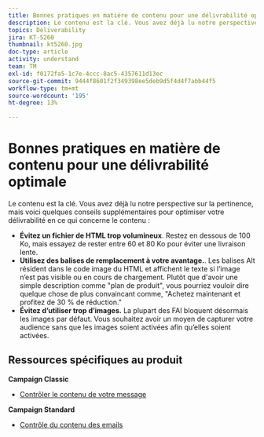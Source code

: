```yaml
---
title: Bonnes pratiques en matière de contenu pour une délivrabilité optimale
description: Le contenu est la clé. Vous avez déjà lu notre perspective sur la pertinence, mais voici quelques conseils supplémentaires pour optimiser votre délivrabilité en ce qui concerne le contenu.
topics: Deliverability
jira: KT-5260
thumbnail: kt5260.jpg
doc-type: article
activity: understand
team: TM
exl-id: f0172fa5-1c7e-4ccc-8ac5-4357611d13ec
source-git-commit: 9444f8601f2f349398ee5deb9d5f4d4f7abb44f5
workflow-type: tm+mt
source-wordcount: '195'
ht-degree: 13%

---
```


# Bonnes pratiques en matière de contenu pour une délivrabilité optimale

Le contenu est la clé. Vous avez déjà lu notre perspective sur la pertinence, mais voici quelques conseils supplémentaires pour optimiser votre délivrabilité en ce qui concerne le contenu :

* **Évitez un fichier de HTML trop volumineux**. Restez en dessous de 100 Ko, mais essayez de rester entre 60 et 80 Ko pour éviter une livraison lente.
* **Utilisez des balises de remplacement à votre avantage.**. Les balises Alt résident dans le code image du HTML et affichent le texte si l’image n’est pas visible ou en cours de chargement. Plutôt que d&#39;avoir une simple description comme &quot;plan de produit&quot;, vous pourriez vouloir dire quelque chose de plus convaincant comme, &quot;Achetez maintenant et profitez de 30 % de réduction.&quot;
* **Évitez d’utiliser trop d’images.** La plupart des FAI bloquent désormais les images par défaut. Vous souhaitez avoir un moyen de capturer votre audience sans que les images soient activées afin qu’elles soient activées.

## Ressources spécifiques au produit

**Campaign Classic**

* [Contrôler le contenu de votre message](https://experienceleague.adobe.com/docs/campaign-classic/using/sending-messages/deliverability-management/control-message-content.html)

**Campaign Standard**

* [Contrôle du contenu des emails](https://experienceleague.adobe.com/docs/campaign-standard/using/testing-and-sending/managing-deliverability/control-email-content.html#testing-and-sending)
